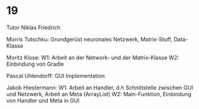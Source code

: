 # 19

Tutor Niklas Friedrich

Morris Tutschku: Grundgerüst neuronales Netzwerk, Matrix-Stuff, Data-Klasse

Moritz Klose: W1: Arbeit an der Network- und der Matrix-Klasse 
			  W2: Einbindung von Gradle 

Pascal Uhlendorff: GUI Implementation

Jakob Hiestermann:	W1: Arbeit an Handler, d.h Schnittstelle zwischen GUI und Netzwerk, Arbeit an Meta (ArrayList)
					W2: Main-Funktion, Einbindung von Handler und Meta in GUI
